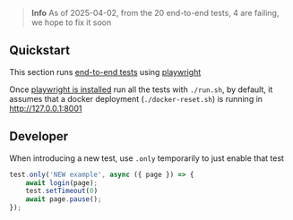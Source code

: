 > **Info**
> As of 2025-04-02, from the 20 end-to-end tests, 4 are failing, we hope to fix it soon

## Quickstart

This section runs [end-to-end tests](https://en.wikipedia.org/wiki/System_testing) using [playwright](https://playwright.dev)

Once [playwright is installed](https://playwright.dev/docs/intro#installing-playwright) run all the tests with `./run.sh`, by default, it assumes that a docker deployment (`./docker-reset.sh`) is running in http://127.0.0.1:8001

## Developer 

When introducing a new test, use `.only` temporarily to just enable that test

```js
test.only('NEW example', async ({ page }) => {
    await login(page);
    test.setTimeout(0)
    await page.pause();
});
```
